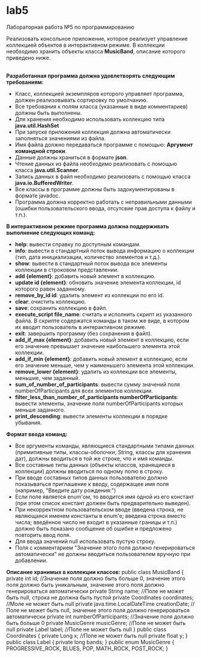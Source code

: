 # lab5
Лабораторная работа №5 по программированию <br>

Реализовать консольное приложение, которое реализует управление коллекцией объектов в интерактивном режиме. В коллекции необходимо хранить объекты класса <b>MusicBand</b>, описание которого приведено ниже.<br><br>

<b>Разработанная программа должна удовлетворять следующим требованиям:</b><br>
- Класс, коллекцией экземпляров которого управляет программа, должен реализовывать сортировку по умолчанию.
- Все требования к полям класса (указанные в виде комментариев) должны быть выполнены.
- Для хранения необходимо использовать коллекцию типа <b>java.util.HashSet</b>
- При запуске приложения коллекция должна автоматически заполняться значениями из файла.
- Имя файла должно передаваться программе с помощью: <b>Аргумент командной строки</b>.
- Данные должны храниться в формате <b>json</b>.
- Чтение данных из файла необходимо реализовать с помощью класса <b>java.util.Scanner</b>.
- Запись данных в файл необходимо реализовать с помощью класса <b>java.io.BufferedWriter</b>.
- Все классы в программе должны быть задокументированы в формате javadoc.
- Программа должна корректно работать с неправильными данными (ошибки пользовательского ввода, отсутсвие прав доступа к файлу и т.п.).<br>

<b>В интерактивном режиме программа должна поддерживать выполнение следующих команд:</b>
- <b>help</b>: вывести справку по доступным командам.
- <b>info</b>: вывести в стандартный поток вывода информацию о коллекции (тип, дата инициализации, количество элементов и т.д.).
- <b>show</b>: вывести в стандартный поток вывода все элементы коллекции в строковом представлении.
- <b>add {element}</b>: добавить новый элемент в коллекцию.
- <b>update id {element}</b>: обновить значение элемента коллекции, id которого равен заданному.
- <b>remove_by_id id</b>: удалить элемент из коллекции по его id.
- <b>clear</b>: очистить коллекцию.
- <b>save</b>: сохранить коллекцию в файл.
- <b>execute_script file_name</b>: считать и исполнить скрипт из указанного файла. В скрипте содержатся команды в таком же виде, в котором их вводит пользователь в интерактивном режиме.
- <b>exit</b>: завершить программу (без сохранения в файл).
- <b>add_if_max {element}</b>: добавить новый элемент в коллекцию, если его значение превышает значение наибольшего элемента этой коллекции.
- <b>add_if_min {element}</b>: добавить новый элемент в коллекцию, если его значение меньше, чем у наименьшего элемента этой коллекции.
- <b>remove_lower {element}</b>: удалить из коллекции все элементы, меньшие, чем заданный.
- <b>sum_of_number_of_participants</b>: вывести сумму значений поля numberOfParticipants для всех элементов коллекции.
- <b>filter_less_than_number_of_participants numberOfParticipants</b>: вывести элементы, значение поля numberOfParticipants которых меньше заданного.
- <b>print_descending</b>: вывести элементы коллекции в порядке убывания.<br>
  
<b>Формат ввода команд:</b>
- Все аргументы команды, являющиеся стандартными типами данных (примитивные типы, классы-оболочки, String, классы для хранения дат), должны вводиться в той же строке, что и имя команды.
- Все составные типы данных (объекты классов, хранящиеся в коллекции) должны вводиться по одному полю в строку.
- При вводе составных типов данных пользователю должно показываться приглашение к вводу, содержащее имя поля (например, "Введите дату рождения:")
- Если поле является enum'ом, то вводится имя одной из его констант (при этом список констант должен быть предварительно выведен).
- При некорректном пользовательском вводе (введена строка, не являющаяся именем константы в enum'е; введена строка вместо числа; введённое число не входит в указанные границы и т.п.) должно быть показано сообщение об ошибке и предложено повторить ввод поля.
- Для ввода значений null использовать пустую строку.
- Поля с комментарием "Значение этого поля должно генерироваться автоматически" не должны вводиться пользователем вручную при добавлении.<br>

<b>Описание хранимых в коллекции классов: </b>
public class MusicBand {
    private int id; //Значение поля должно быть больше 0, значение этого поля должно быть уникальным, значение этого поля должно генерироваться автоматически
    private String name; //Поле не может быть null, строка не должна быть пустой
    private Coordinates coordinates; //Моле не может быть null
    private java.time.LocalDateTime creationDate; //Поле не может быть null, значение этого поля должно генерироваться автоматически
    private int numberOfParticipants; //Значение поля должно быть больше 0
    private MusicGenre musicGenre; //Поле не может быть null
    private Label label; //Поле не может быть null
}
public class Coordinates {
    private Long x; //Поле не может быть null
    private float y; 
}
public class Label {
    private long bands;
}
public enum MusicGenre {
    PROGRESSIVE_ROCK,
    BLUES,
    POP,
    MATH_ROCK,
    POST_ROCK;
}
